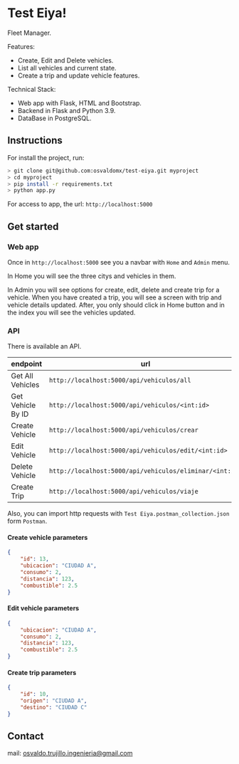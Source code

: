 # Test Eiya!

Fleet Manager.

Features:
* Create, Edit and Delete vehicles.
* List all vehicles and current state.
* Create a trip and update vehicle features.

Technical Stack:
* Web app with Flask, HTML and Bootstrap.
* Backend in Flask and Python 3.9.
* DataBase in PostgreSQL.

## Instructions

For install the project, run:
```sh
> git clone git@github.com:osvaldomx/test-eiya.git myproject
> cd myproject
> pip install -r requirements.txt
> python app.py
```

For access to app, the url:
`http://localhost:5000`

## Get started

### Web app

Once in `http://localhost:5000` see you a navbar with `Home` and `Admin` menu.

In Home you will see the three citys and vehicles in them.

In Admin you will see options for create, edit, delete and create trip for a vehicle. When you have created a trip, you will see a screen with trip and vehicle details updated. After, you only should click in Home button and in the index you will see the vehicles updated. 

### API

There is available an API. 

| endpoint          | url                                                     |
| ----------------- | ------------------------------------------------------- |
| Get All Vehicles  | `http://localhost:5000/api/vehiculos/all`               |
| Get Vehicle By ID | `http://localhost:5000/api/vehiculos/<int:id>`          |
| Create Vehicle    | `http://localhost:5000/api/vehiculos/crear`             |
| Edit Vehicle      | `http://localhost:5000/api/vehiculos/edit/<int:id>`     |
| Delete Vehicle    | `http://localhost:5000/api/vehiculos/eliminar/<int:id>` |
| Create Trip       | `http://localhost:5000/api/vehiculos/viaje`             |

Also, you can import http requests with `Test Eiya.postman_collection.json` form `Postman`.

#### Create vehicle parameters

```json
{
    "id": 13,
    "ubicacion": "CIUDAD A",
    "consumo": 2,
    "distancia": 123,
    "combustible": 2.5
}
```

#### Edit vehicle parameters

```json
{
    "ubicacion": "CIUDAD A",
    "consumo": 2,
    "distancia": 123,
    "combustible": 2.5
}
```

#### Create trip parameters
```json
{
    "id": 10,
    "origen": "CIUDAD A",
    "destino": "CIUDAD C"
}
```

## Contact

mail: [osvaldo.trujillo.ingenieria@gmail.com](mailto:osvaldo.trujillo.ingenieria@gmail.com)